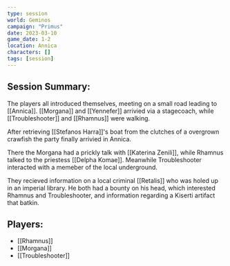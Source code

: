 ```yaml
---
type: session
world: Geminos
campaign: "Primus"
date: 2023-03-10
game_date: 1-2
location: Annica
characters: []
tags: [session]
---
```


## Session Summary:
The players all introduced themselves, meeting on a small road leading to [[Annica]]. [[Morgana]] and [[Yennefer]] arrivied via a stagecoach, while [[Troubleshooter]] and [[Rhamnus]] were walking.

After retrieving [[Stefanos Harra]]'s boat from the clutches of a overgrown crawfish the party finally arrivied in Annica.

There the Morgana had a prickly talk with [[Katerina Zenili]], while Rhamnus talked to the priestess [[Delpha Komae]]. Meanwhile Troubleshooter interacted with a memeber of the local underground.

They recieved information on a local criminal [[Retalis]] who was holed up in an imperial library. He both had a bounty on his head, which interested Rhamnus and Troubleshooter, and information regarding a Kiserti artifact that batkin.

## Players:

- [[Rhamnus]]
- [[Morgana]]
- [[Troubleshooter]]
